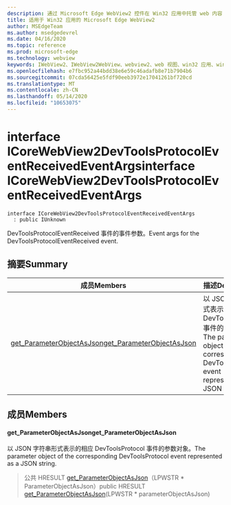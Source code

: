 ```yaml
---
description: 通过 Microsoft Edge WebView2 控件在 Win32 应用中托管 web 内容
title: 适用于 Win32 应用的 Microsoft Edge WebView2
author: MSEdgeTeam
ms.author: msedgedevrel
ms.date: 04/16/2020
ms.topic: reference
ms.prod: microsoft-edge
ms.technology: webview
keywords: IWebView2、IWebView2WebView、webview2、web 视图、win32 应用、win32、edge、ICoreWebView2、ICoreWebView2Controller、浏览器控件、边缘 html
ms.openlocfilehash: e7fbc952a44bdd38e6e59c46adafb8e71b7904b6
ms.sourcegitcommit: 07cda56425e5fdf90eeb3972e17041261bf720cd
ms.translationtype: MT
ms.contentlocale: zh-CN
ms.lasthandoff: 05/14/2020
ms.locfileid: "10653075"
---
```

# <span data-ttu-id="e0983-104">interface ICoreWebView2DevToolsProtocolEventReceivedEventArgs</span><span class="sxs-lookup"><span data-stu-id="e0983-104">interface ICoreWebView2DevToolsProtocolEventReceivedEventArgs</span></span> 

```
interface ICoreWebView2DevToolsProtocolEventReceivedEventArgs
  : public IUnknown
```

<span data-ttu-id="e0983-105">DevToolsProtocolEventReceived 事件的事件参数。</span><span class="sxs-lookup"><span data-stu-id="e0983-105">Event args for the DevToolsProtocolEventReceived event.</span></span>

## <span data-ttu-id="e0983-106">摘要</span><span class="sxs-lookup"><span data-stu-id="e0983-106">Summary</span></span>

 <span data-ttu-id="e0983-107">成员</span><span class="sxs-lookup"><span data-stu-id="e0983-107">Members</span></span>                        | <span data-ttu-id="e0983-108">描述</span><span class="sxs-lookup"><span data-stu-id="e0983-108">Descriptions</span></span>
--------------------------------|---------------------------------------------
[<span data-ttu-id="e0983-109">get_ParameterObjectAsJson</span><span class="sxs-lookup"><span data-stu-id="e0983-109">get_ParameterObjectAsJson</span></span>](#get_parameterobjectasjson) | <span data-ttu-id="e0983-110">以 JSON 字符串形式表示的相应 DevToolsProtocol 事件的参数对象。</span><span class="sxs-lookup"><span data-stu-id="e0983-110">The parameter object of the corresponding DevToolsProtocol event represented as a JSON string.</span></span>

## <span data-ttu-id="e0983-111">成员</span><span class="sxs-lookup"><span data-stu-id="e0983-111">Members</span></span>

#### <span data-ttu-id="e0983-112">get_ParameterObjectAsJson</span><span class="sxs-lookup"><span data-stu-id="e0983-112">get_ParameterObjectAsJson</span></span> 

<span data-ttu-id="e0983-113">以 JSON 字符串形式表示的相应 DevToolsProtocol 事件的参数对象。</span><span class="sxs-lookup"><span data-stu-id="e0983-113">The parameter object of the corresponding DevToolsProtocol event represented as a JSON string.</span></span>

> <span data-ttu-id="e0983-114">公共 HRESULT [get_ParameterObjectAsJson](#get_parameterobjectasjson)（LPWSTR \* ParameterObjectAsJson）</span><span class="sxs-lookup"><span data-stu-id="e0983-114">public HRESULT [get_ParameterObjectAsJson](#get_parameterobjectasjson)(LPWSTR \* parameterObjectAsJson)</span></span>


